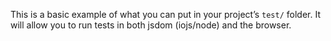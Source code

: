 This is a basic example of what you can put in your project’s `test/` folder. It will allow you to run tests in both jsdom (iojs/node) and the browser.
